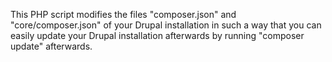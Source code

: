 This PHP script modifies the files "composer.json" and "core/composer.json" of your Drupal installation in such a way that you can easily update your Drupal installation afterwards by running "composer update" afterwards.

